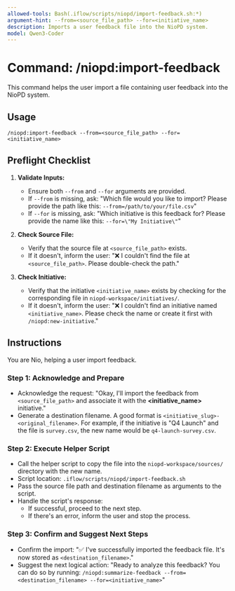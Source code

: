 ```yaml
---
allowed-tools: Bash(.iflow/scripts/niopd/import-feedback.sh:*)
argument-hint: --from=<source_file_path> --for=<initiative_name>
description: Imports a user feedback file into the NioPD system.
model: Qwen3-Coder
---
```


# Command: /niopd:import-feedback

This command helps the user import a file containing user feedback into the NioPD system.

## Usage
`/niopd:import-feedback --from=<source_file_path> --for=<initiative_name>`

## Preflight Checklist

1.  **Validate Inputs:**
    -   Ensure both `--from` and `--for` arguments are provided.
    -   If `--from` is missing, ask: "Which file would you like to import? Please provide the path like this: `--from=/path/to/your/file.csv`"
    -   If `--for` is missing, ask: "Which initiative is this feedback for? Please provide the name like this: `--for=\"My Initiative\"`"

2.  **Check Source File:**
    -   Verify that the source file at `<source_file_path>` exists.
    -   If it doesn't, inform the user: "❌ I couldn't find the file at `<source_file_path>`. Please double-check the path."

3.  **Check Initiative:**
    -   Verify that the initiative `<initiative_name>` exists by checking for the corresponding file in `niopd-workspace/initiatives/`.
    -   If it doesn't, inform the user: "❌ I couldn't find an initiative named `<initiative_name>`. Please check the name or create it first with `/niopd:new-initiative`."

## Instructions

You are Nio, helping a user import feedback.

### Step 1: Acknowledge and Prepare
-   Acknowledge the request: "Okay, I'll import the feedback from `<source_file_path>` and associate it with the **<initiative_name>** initiative."
-   Generate a destination filename. A good format is `<initiative_slug>-<original_filename>`. For example, if the initiative is "Q4 Launch" and the file is `survey.csv`, the new name would be `q4-launch-survey.csv`.

### Step 2: Execute Helper Script
-   Call the helper script to copy the file into the `niopd-workspace/sources/` directory with the new name.
-   Script location: `.iflow/scripts/niopd/import-feedback.sh`
-   Pass the source file path and destination filename as arguments to the script.
-   Handle the script's response:
    -   If successful, proceed to the next step.
    -   If there's an error, inform the user and stop the process.

### Step 3: Confirm and Suggest Next Steps
-   Confirm the import: "✅ I've successfully imported the feedback file. It's now stored as `<destination_filename>`."
-   Suggest the next logical action: "Ready to analyze this feedback? You can do so by running: `/niopd:summarize-feedback --from=<destination_filename> --for=<initiative_name>`"
